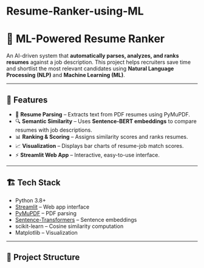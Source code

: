 # Resume-Ranker-using-ML
# 📌 ML-Powered Resume Ranker

An AI-driven system that **automatically parses, analyzes, and ranks resumes** against a job description. This project helps recruiters save time and shortlist the most relevant candidates using **Natural Language Processing (NLP)** and **Machine Learning (ML)**.

---

## 🚀 Features

- 📄 **Resume Parsing** – Extracts text from PDF resumes using PyMuPDF.
- 🔍 **Semantic Similarity** – Uses **Sentence-BERT embeddings** to compare resumes with job descriptions.
- 📊 **Ranking & Scoring** – Assigns similarity scores and ranks resumes.
- 📈 **Visualization** – Displays bar charts of resume-job match scores.
- ⚡ **Streamlit Web App** – Interactive, easy-to-use interface.

---

## 🏗️ Tech Stack

- Python 3.8+  
- [Streamlit](https://streamlit.io/) – Web app interface  
- [PyMuPDF](https://pymupdf.readthedocs.io/) – PDF parsing  
- [Sentence-Transformers](https://www.sbert.net/) – Sentence embeddings  
- scikit-learn – Cosine similarity computation  
- Matplotlib – Visualization  

---

## 📂 Project Structure

